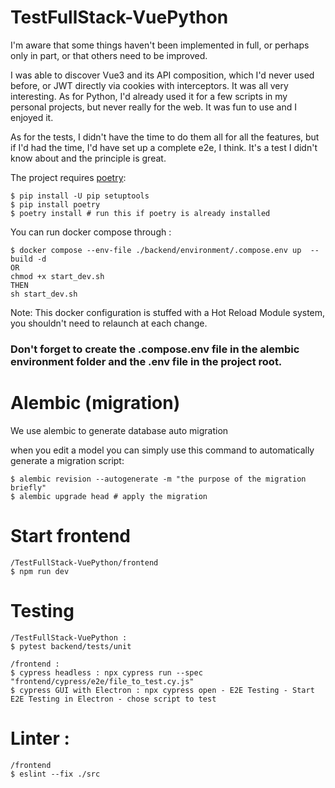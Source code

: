 # TestFullStack-VuePython

I'm aware that some things haven't been implemented in full, or perhaps only in part, or that others need to be improved. 

I was able to discover Vue3 and its API composition, which I'd never used before, or JWT directly via cookies with interceptors. It was all very interesting. 
As for Python, I'd already used it for a few scripts in my personal projects, but never really for the web. It was fun to use and I enjoyed it. 

As for the tests, I didn't have the time to do them all for all the features, but if I'd had the time, I'd have set up a complete e2e, I think. It's a test I didn't know about and the principle is great.


The project requires [poetry](https://python-poetry.org/docs/):

```shell
$ pip install -U pip setuptools
$ pip install poetry
$ poetry install # run this if poetry is already installed
```

You can run docker compose through  :
```shell
$ docker compose --env-file ./backend/environment/.compose.env up  --build -d
OR
chmod +x start_dev.sh
THEN
sh start_dev.sh
```
Note: This docker configuration is stuffed with a Hot Reload Module system, you shouldn't need to relaunch at each change.

### Don't forget to create the .compose.env file in the alembic environment folder and the .env file in the project root. 

# Alembic (migration)

We use alembic to generate database auto migration

when you edit a model you can simply use this command to automatically generate a migration script:

```shell
$ alembic revision --autogenerate -m "the purpose of the migration briefly"
$ alembic upgrade head # apply the migration
```

# Start frontend 
```
/TestFullStack-VuePython/frontend
$ npm run dev
```

# Testing
```
/TestFullStack-VuePython : 
$ pytest backend/tests/unit
```
```
/frontend : 
$ cypress headless : npx cypress run --spec "frontend/cypress/e2e/file_to_test.cy.js"
$ cypress GUI with Electron : npx cypress open - E2E Testing - Start E2E Testing in Electron - chose script to test
```

# Linter :
```
/frontend
$ eslint --fix ./src
```



